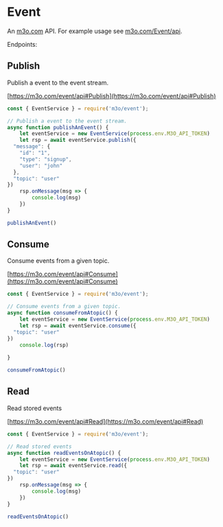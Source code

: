 # Event

An [m3o.com](https://m3o.com) API. For example usage see [m3o.com/Event/api](https://m3o.com/Event/api).

Endpoints:

## Publish

Publish a event to the event stream.


[https://m3o.com/event/api#Publish](https://m3o.com/event/api#Publish)

```js
const { EventService } = require('m3o/event');

// Publish a event to the event stream.
async function publishAnEvent() {
	let eventService = new EventService(process.env.M3O_API_TOKEN)
	let rsp = await eventService.publish({
  "message": {
    "id": "1",
    "type": "signup",
    "user": "john"
  },
  "topic": "user"
})
	rsp.onMessage(msg => {
		console.log(msg)
	})
}

publishAnEvent()
```
## Consume

Consume events from a given topic.


[https://m3o.com/event/api#Consume](https://m3o.com/event/api#Consume)

```js
const { EventService } = require('m3o/event');

// Consume events from a given topic.
async function consumeFromAtopic() {
	let eventService = new EventService(process.env.M3O_API_TOKEN)
	let rsp = await eventService.consume({
  "topic": "user"
})
	console.log(rsp)
	
}

consumeFromAtopic()
```
## Read

Read stored events


[https://m3o.com/event/api#Read](https://m3o.com/event/api#Read)

```js
const { EventService } = require('m3o/event');

// Read stored events
async function readEventsOnAtopic() {
	let eventService = new EventService(process.env.M3O_API_TOKEN)
	let rsp = await eventService.read({
  "topic": "user"
})
	rsp.onMessage(msg => {
		console.log(msg)
	})
}

readEventsOnAtopic()
```
